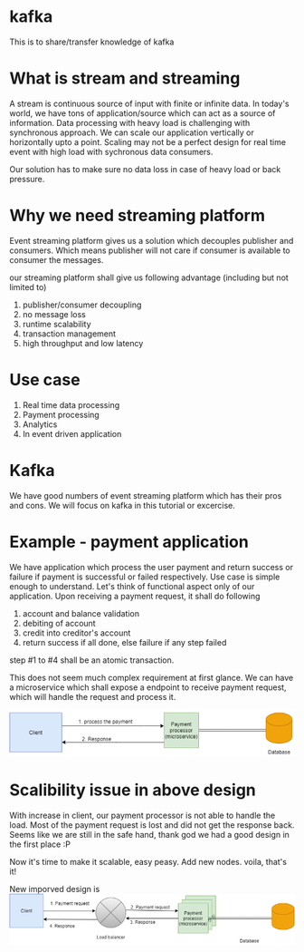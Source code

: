 # kafka

This is to share/transfer knowledge of kafka

# What is stream and streaming
A stream is continuous source of input with finite or infinite data. In today's world, we have tons of application/source which can act as a source of information. Data processing with heavy load is challenging with synchronous approach. We can scale our application vertically or horizontally upto a point. Scaling may not be a perfect design for real time event with high load with sychronous data consumers.

Our solution has to make sure no data loss in case of heavy load or back pressure. 

# Why we need streaming platform
Event streaming platform gives us a solution which decouples publisher and consumers. Which means publisher will not care if consumer is available to consumer the messages.

our streaming platform shall give us following advantage (including but not limited to)
1) publisher/consumer decoupling
2) no message loss
3) runtime scalability
4) transaction management
5) high throughput and low latency

# Use case
1) Real time data processing
2) Payment processing
3) Analytics
4) In event driven application


# Kafka
  We have good numbers of event streaming platform which has their pros and cons. We will focus on kafka in this tutorial or excercise.
  
 
 # Example - payment application
 
 We have application which process the user payment and return success or failure if payment is successful or failed respectively. Use case is simple enough to understand. Let's think of functional aspect only of our application. Upon receiving a payment request, it shall do following
 1) account and balance validation
 2) debiting of account
 3) credit into creditor's account
 4) return success if all done, else failure if any step failed

step #1 to #4 shall be an atomic transaction.

This does not seem much complex requirement at first glance. We can have a microservice which shall expose a endpoint to receive payment request, which will handle the request and process it.
 
 ![](https://github.com/bhattharishbvp/kafka/blob/main/payment_processor_microservice.png)


# Scalibility issue in above design
With increase in client, our payment processor is not able to handle the load. Most of the payment request is lost and did not get the response back. Seems like we are still in the safe hand, thank god we had a good design in the first place :P

Now it's time to make it scalable, easy peasy. Add new nodes. voila, that's it!

New imporved design is
![](https://github.com/bhattharishbvp/kafka/blob/main/payment_processor_microservice_scaling.png)




